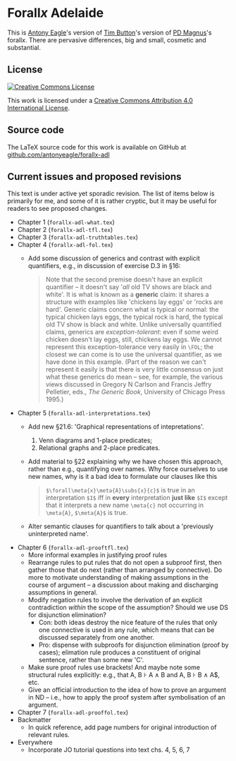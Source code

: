 Forall*x* Adelaide
==================

This is [Antony Eagle](https://antonyeagle.org)'s version of [Tim Button](http://nottub.com)'s version of [PD Magnus](https://www.fecundity.com/job/)'s forall*x*. There are pervasive differences, big and small, cosmetic and substantial.

License
-------

[![Creative Commons License](https://i.creativecommons.org/l/by/4.0/88x31.png)](http://creativecommons.org/licenses/by/4.0/)

This work is licensed under a [Creative Commons Attribution 4.0 International License]("http://creativecommons.org/licenses/by/4.0/).

Source code
-----------

The LaTeX source code for this work is available on GitHub at [github.com/antonyeagle/forallx-adl](https://github.com/antonyeagle/forallx-adl)

Current issues and proposed revisions
-------------------------------------

This text is under active yet sporadic revision. The list of items below is primarily for me, and some of it is rather cryptic, but it may be useful for readers to see proposed changes.

* Chapter 1 (`forallx-adl-what.tex`) 
* Chapter 2 (`forallx-adl-tfl.tex`)
* Chapter 3 (`forallx-adl-truthtables.tex`)
* Chapter 4 (`forallx-adl-fol.tex`)
	- Add some discussion of generics and contrast with explicit quantifiers, e.g., in discussion of exercise D.3 in §16:
	
		> Note that the second premise doesn't have an explicit quantifier – it doesn't say '*all* old TV shows are black and white'. It is what is known as a **generic** claim: it shares a structure with examples like 'chickens lay eggs' or 'rocks are hard'. Generic claims concern what is typical or normal: the typical chicken lays eggs, the typical rock is hard, the typical old TV show is black and white. Unlike universally quantified claims, generics are *exception-tolerant*: even if some weird chicken doesn't lay eggs, still, chickens lay eggs. We cannot represent this exception-tolerance very easily in `\FOL`; the closest we can come is to use the universal quantifier, as we have done in this example. (Part of the reason we can't represent it easily is that there is very little consensus on just what these generics do mean – see, for example, the various views discussed in Gregory N Carlson and Francis Jeffry Pelletier, eds., *The Generic Book*, University of Chicago Press 1995.) 
* Chapter 5 (`forallx-adl-interpretations.tex`)
	* Add new §21.6: 'Graphical representations of intepretations'.
		1. Venn diagrams and 1-place predicates;
		2. Relational graphs and 2-place predicates.
	* Add material to §22 explaining why we have chosen this approach, rather than e.g., quantifying over names. Why force ourselves to use new names, why is it a bad idea to formulate our clauses like this 
	
		> `$\forall\meta{x}\meta{A}\subs{x}{c}$` is true in an interpretation `$I$` iff in **every** interpretation **just like** `$I$` except that it interprets a new name `\meta{c}` not occurring in `\meta{A}`, `$\meta{A}$` is true.
	
	* Alter semantic clauses for quantifiers to talk about a 'previously uninterpreted name'.
* Chapter 6 (`forallx-adl-prooftfl.tex`)
	* More informal examples in justifying proof rules
	* Rearrange rules to put rules that do not open a subproof first, then gather those that do next (rather than arranged by connective). Do more to motivate understanding of making assumptions in the course of argument – a discussion about making and discharging assumptions in general.
	* Modify negation rules to involve the derivation of an explicit contradiction *within* the scope of the assumption? Should we use DS for disjunction elimination?
		* Con: both ideas destroy the nice feature of the rules that only one connective is used in any rule, which means that can be discussed separately from one another.
		* Pro: dispense with subproofs for disjunction elimination (proof by cases); elimation rule produces a constituent of original sentence, rather than some new 'C'. 
	* Make sure proof rules use brackets! And maybe note some structural rules explicitly: e.g., that A, B ⊦ A ∧ B and A, B ⊦ B ∧ A$, etc.
	* Give an official introduction to the idea of how to prove an argument in ND – i.e., how to apply the proof system after symbolisation of an argument.
* Chapter 7 (`forallx-adl-prooffol.tex`)
* Backmatter
	* In quick reference, add page numbers for original introduction of relevant rules.
* Everywhere
	* Incorporate JO tutorial questions into text chs. 4, 5, 6, 7














